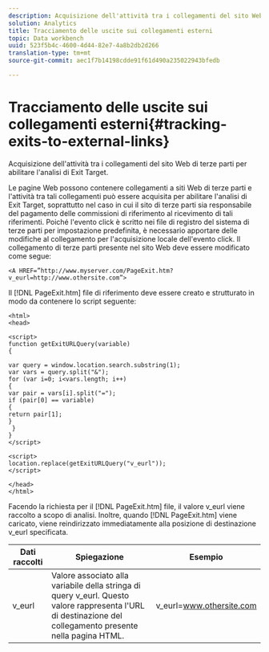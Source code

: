 ```yaml
---
description: Acquisizione dell'attività tra i collegamenti del sito Web di terze parti per abilitare l'analisi di Exit Target.
solution: Analytics
title: Tracciamento delle uscite sui collegamenti esterni
topic: Data workbench
uuid: 523f5b4c-4600-4d44-82e7-4a8b2db2d266
translation-type: tm+mt
source-git-commit: aec1f7b14198cdde91f61d490a235022943bfedb

---
```



# Tracciamento delle uscite sui collegamenti esterni{#tracking-exits-to-external-links}

Acquisizione dell&#39;attività tra i collegamenti del sito Web di terze parti per abilitare l&#39;analisi di Exit Target.

Le pagine Web possono contenere collegamenti a siti Web di terze parti e l&#39;attività tra tali collegamenti può essere acquisita per abilitare l&#39;analisi di Exit Target, soprattutto nel caso in cui il sito di terze parti sia responsabile del pagamento delle commissioni di riferimento al ricevimento di tali riferimenti. Poiché l&#39;evento click è scritto nei file di registro del sistema di terze parti per impostazione predefinita, è necessario apportare delle modifiche al collegamento per l&#39;acquisizione locale dell&#39;evento click. Il collegamento di terze parti presente nel sito Web deve essere modificato come segue:

```
<A HREF=”http://www.myserver.com/PageExit.htm?v_eurl=http://www.othersite.com”>
```

Il [!DNL PageExit.htm] file di riferimento deve essere creato e strutturato in modo da contenere lo script seguente:

```
<html> 
<head> 
 
<script> 
function getExitURLQuery(variable) 
{ 
 
var query = window.location.search.substring(1); 
var vars = query.split("&"); 
for (var i=0; i<vars.length; i++) 
{ 
var pair = vars[i].split("="); 
if (pair[0] == variable) 
{ 
return pair[1]; 
} 
 }  
} 
</script> 
 
<script> 
location.replace(getExitURLQuery("v_eurl")); 
</script>  
 
</head> 
</html>
```

Facendo la richiesta per il [!DNL PageExit.htm] file, il valore v_eurl viene raccolto a scopo di analisi. Inoltre, quando [!DNL PageExit.htm] viene caricato, viene reindirizzato immediatamente alla posizione di destinazione v_eurl specificata.

| Dati raccolti | Spiegazione | Esempio |
|---|---|---|
| v_eurl | Valore associato alla variabile della stringa di query v_eurl. Questo valore rappresenta l&#39;URL di destinazione del collegamento presente nella pagina HTML. | v_eurl=www.othersite.com |

